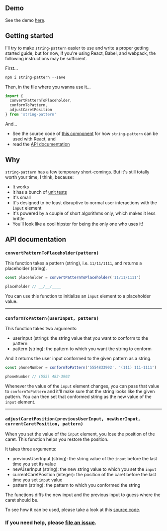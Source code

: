 ## Demo

See the demo [here](msafi.github.io/string-pattern/#demo).

## Getting started

I'll try to make `string-pattern` easier to use and write a proper getting started guide,
but for now, if you're using React, Babel, and webpack, the following instructions may
be sufficient.

First...

```js
npm i string-pattern --save
```

Then, in the file where you wanna use it...

```js
import {
  convertPatternToPlaceholder,
  conformToPattern,
  adjustCaretPosition
} from 'string-pattern'

```

And...

* See the source code of [this component](https://github.com/msafi/string-pattern/blob/49a06df575697fbd82a4497fbd21d3f93bf26fdd/demo/src/components/input.jsx)
for how `string-pattern` can be used with React, and
* read the [API documentation](#api-documentation)

## Why

`string-pattern` has a few temporary short-comings. But it's still totally worth your time, I think, because:

* It works
* It has a bunch of [unit tests](https://github.com/msafi/string-pattern/tree/master/test)
* It's small
* It's designed to be least disruptive to normal user interactions with the `input` element
* It's powered by a couple of short algorithms only, which makes it less brittle
* You'll look like a cool hipster for being the only one who uses it!

## API documentation

### `convertPatternToPlaceholder(pattern)`

This function takes a pattern (string), i.e. `11/11/1111`, and returns a placeholder (string).

```js
const placeholder = convertPatternToPlaceholder('11/11/1111')

placeholder // __/__/____
```

You can use this function to initialize an `input` element to a placeholder value.

---

### `conformToPattern(userInput, pattern)`

This function takes two arguments:

* userInput (string): the string value that you want to conform to the pattern
* pattern (string): the pattern to which you want the string to conform

And it returns the user input conformed to the given pattern as a string.

```js
const phoneNumber = conformToPattern('5554833902', '(111) 111-1111')

phoneNumber // (555) 483-3902
```

Whenever the value of the `input` element changes, you can pass that value to `conformToPattern`
and it'll make sure that the string looks like the given pattern. You can then set that conformed
string as the new value of the `input` element.

---

### `adjustCaretPosition(previousUserInput, newUserInput, currentCaretPosition, pattern)`

When you set the value of the `input` element, you lose the position of the caret. This function
helps you restore the position.

It takes three arguments:

* previousUserInput (string): the string value of the `input` before the last time you set its value
* newUserInput (string): the new string value to which you set the `input`
* currentCaretPosition (integer): the position of the caret before the last time you set `input` value
* pattern (string): the pattern to which you conformed the string

The functions diffs the new input and the previous input to guess where the caret should be.

To see how it can be used, please take a look at this
[source code](https://github.com/msafi/string-pattern/blob/49a06df575697fbd82a4497fbd21d3f93bf26fdd/demo/src/components/input.jsx).

### If you need help, please [file an issue](https://github.com/msafi/string-pattern/issues).
